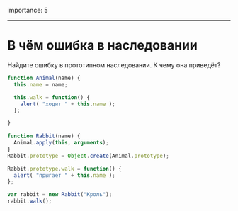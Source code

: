 importance: 5

---

# В чём ошибка в наследовании

Найдите ошибку в прототипном наследовании. К чему она приведёт?

```js run
function Animal(name) {
  this.name = name;

  this.walk = function() {
    alert( "ходит " + this.name );
  };

}

function Rabbit(name) {
  Animal.apply(this, arguments);
}
Rabbit.prototype = Object.create(Animal.prototype);

Rabbit.prototype.walk = function() {
  alert( "прыгает " + this.name );
};

var rabbit = new Rabbit("Кроль");
rabbit.walk();
```

